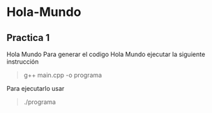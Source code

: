 # Hola-Mundo

## Practica 1
Hola Mundo
Para generar el codigo Hola Mundo ejecutar la siguiente instrucción
> g++ main.cpp -o programa

Para ejecutarlo usar
> ./programa
